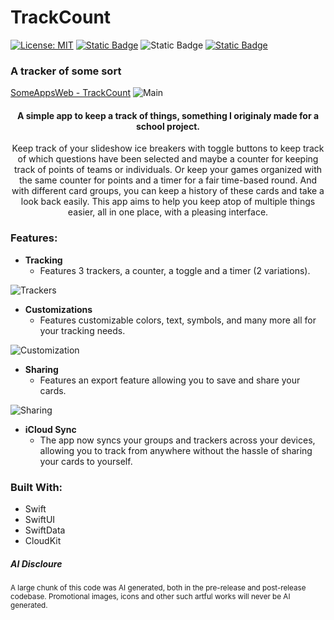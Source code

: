 # TrackCount
[![License: MIT](https://img.shields.io/badge/License-MIT-yellow.svg)](https://opensource.org/licenses/MIT)
[![Static Badge](https://img.shields.io/badge/Made_with-Swift-%23F05138?style=flat)](https://github.com/swiftlang/swift)
![Static Badge](https://img.shields.io/badge/iOS-%3E%3D17-green?style=flat)
[![Static Badge](https://img.shields.io/badge/Available_on-TestFlight-blue?style=flat)](https://testflight.apple.com/join/P8fadwdF)


### A tracker of some sort
[SomeAppsWeb - TrackCount](https://somebud0180.github.io/SomeAppsWeb/trackcount.html)
![Main](https://github.com/user-attachments/assets/f934e870-7aee-42ed-9ce7-cac1c856f59b)

<h4 align="center">A simple app to keep a track of things, something I originaly made for a school project.</h4>

<p align="center">
Keep track of your slideshow ice breakers with toggle buttons to keep track of which questions have been selected and maybe a counter for keeping track of points of teams or individuals. Or keep your games organized with the same counter for points and a timer for a fair time-based round. And with different card groups, you can keep a history of these cards and take a look back easily. This app aims to help you keep atop of multiple things easier, all in one place, with a pleasing interface.
</p>

### Features:
- **Tracking**
  - Features 3 trackers, a counter, a toggle and a timer (2 variations).
  
![Trackers](https://github.com/user-attachments/assets/b1d2d7a9-b341-4886-9936-b300b8a0a490)


- **Customizations**
  - Features customizable colors, text, symbols, and many more all for your tracking needs.
    
![Customization](https://github.com/user-attachments/assets/f44a49c5-eab1-40e6-963c-bc25c404334d)


- **Sharing**
  - Features an export feature allowing you to save and share your cards.

![Sharing](https://github.com/user-attachments/assets/65c60f05-9051-49f1-aefb-53e5de3a28d6)


- **iCloud Sync**
  - The app now syncs your groups and trackers across your devices, allowing you to track from anywhere without the hassle of sharing your cards to yourself.


### Built With:
- Swift
- SwiftUI
- SwiftData
- CloudKit


##### AI Discloure
<sup>A large chunk of this code was AI generated, both in the pre-release and post-release codebase.
Promotional images, icons and other such artful works will never be AI generated.
</sup>
